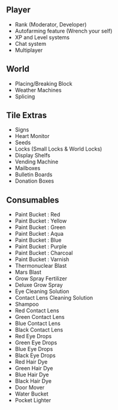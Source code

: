 ## Player
- Rank (Moderator, Developer)
- Autofarming feature (Wrench your self)
- XP and Level systems
- Chat system
- Multiplayer

## World
- Placing/Breaking Block
- Weather Machines
- Splicing

## Tile Extras
- Signs
- Heart Monitor
- Seeds
- Locks (Small Locks & World Locks)
- Display Shelfs
- Vending Machine
- Mailboxes
- Bulletin Boards
- Donation Boxes

## Consumables
- Paint Bucket : Red
- Paint Bucket : Yellow
- Paint Bucket : Green
- Paint Bucket : Aqua
- Paint Bucket : Blue
- Paint Bucket : Purple
- Paint Bucket : Charcoal
- Paint Bucket : Varnish
- Thermonuclear Blast
- Mars Blast
- Grow Spray Fertilizer
- Deluxe Grow Spray
- Eye Cleaning Solution
- Contact Lens Cleaning Solution
- Shampoo
- Red Contact Lens
- Green Contact Lens
- Blue Contact Lens
- Black Contact Lens
- Red Eye Drops
- Green Eye Drops
- Blue Eye Drops
- Black Eye Drops
- Red Hair Dye
- Green Hair Dye
- Blue Hair Dye
- Black Hair Dye
- Door Mover
- Water Bucket
- Pocket Lighter
